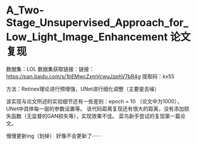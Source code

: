 # A_Two-Stage_Unsupervised_Approach_for_Low_Light_Image_Enhancement 论文复现

数据集：LOL 
数据集获取链接：链接：https://pan.baidu.com/s/1bEMwcZxmVcwuJzphV7bR4g  提取码：kx55

方法：Retinex理论进行预增强，UNet进行细化调整（主要是去噪）

该实现与论文所述的实验细节还有一些差别：epoch = 10 （论文中为1000），UNet中具体每一层的参数设置等。
该代码距离复现还有很大的距离，没有添加损失函数（无监督的GAN损失等），实现效果不佳。
菜鸟新手尝试的复现第一篇论文。

慢慢更新ing（划掉）
好像不会更新了······

